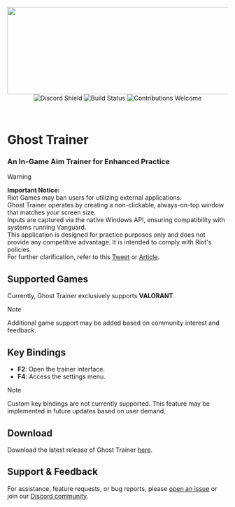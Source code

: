 <p align="center">
  <img height="200" width="547" src="https://github.com/tbvns/GhostTrainer/assets/69420062/f5d820bb-8116-46f0-b553-8712275567d0">
  <br/>
  <img src="https://discord.com/api/guilds/721746963938148494/widget.png?style=shield" alt="Discord Shield"/>  
  <img src="https://github.com/tbvns/ghosttrainer/actions/workflows/gradle-publish.yml/badge.svg" alt="Build Status"/>  
  <img src="https://img.shields.io/badge/contributions-welcome-brightgreen.svg?style=flat" alt="Contributions Welcome"/>
</p>
<br/>

# Ghost Trainer
### An In-Game Aim Trainer for Enhanced Practice

> [!Warning]
> **Important Notice:**  
> Riot Games may ban users for utilizing external applications.  
> Ghost Trainer operates by creating a non-clickable, always-on-top window that matches your screen size.  
> Inputs are captured via the native Windows API, ensuring compatibility with systems running Vanguard.  
> This application is designed for practice purposes only and does not provide any competitive advantage. It is intended to comply with Riot's policies.  
> For further clarification, refer to this [Tweet](https://x.com/VALORANT/status/1539728676815642624) or [Article](https://www.riotgames.com/en/DevRel/valorant-api-launch?linkId=100000132045457).

## Supported Games
Currently, Ghost Trainer exclusively supports **VALORANT**.

> [!Note]
> Additional game support may be added based on community interest and feedback.

## Key Bindings
- **F2**: Open the trainer interface.
- **F4**: Access the settings menu.

> [!Note]
> Custom key bindings are not currently supported. This feature may be implemented in future updates based on user demand.

## Download
Download the latest release of Ghost Trainer [here](https://github.com/tbvns/GhostTrainer/releases/latest).

## Support & Feedback
For assistance, feature requests, or bug reports, please [open an issue](https://github.com/tbvns/GhostTrainer/issues/new) or join our [Discord community](https://discord.gg/Vh8QAMq6BY).
